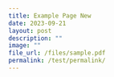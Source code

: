 ```yaml
---
title: Example Page New
date: 2023-09-21
layout: post
description: ""
image: ""
file_url: /files/sample.pdf
permalink: /test/permalink/
---
```


